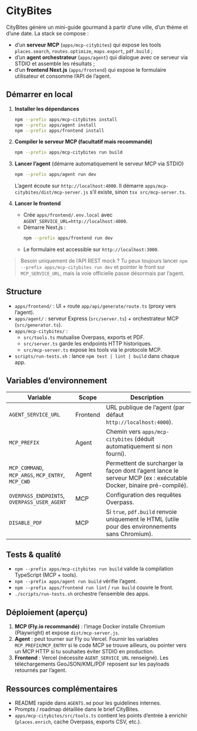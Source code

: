 # CityBites

CityBites génère un mini-guide gourmand à partir d’une ville, d’un thème et d’une date. La stack se compose :

- d’un **serveur MCP** (`apps/mcp-citybites`) qui expose les tools `places.search`, `routes.optimize`, `maps.export`, `pdf.build` ;
- d’un **agent orchestrateur** (`apps/agent`) qui dialogue avec ce serveur via STDIO et assemble les résultats ;
- d’un **frontend Next.js** (`apps/frontend`) qui expose le formulaire utilisateur et consomme l’API de l’agent.

## Démarrer en local

1. **Installer les dépendances**
   ```bash
   npm --prefix apps/mcp-citybites install
   npm --prefix apps/agent install
   npm --prefix apps/frontend install
   ```

2. **Compiler le serveur MCP (facultatif mais recommandé)**
   ```bash
   npm --prefix apps/mcp-citybites run build
   ```

3. **Lancer l’agent** (démarre automatiquement le serveur MCP via STDIO)
   ```bash
   npm --prefix apps/agent run dev
   ```
   L’agent écoute sur `http://localhost:4000`. Il démarre `apps/mcp-citybites/dist/mcp-server.js` s’il existe, sinon `tsx src/mcp-server.ts`.

4. **Lancer le frontend**
   - Crée `apps/frontend/.env.local` avec `AGENT_SERVICE_URL=http://localhost:4000`.
   - Démarre Next.js :
     ```bash
     npm --prefix apps/frontend run dev
     ```
   - Le formulaire est accessible sur `http://localhost:3000`.

> Besoin uniquement de l’API REST mock ? Tu peux toujours lancer `npm --prefix apps/mcp-citybites run dev` et pointer le front sur `MCP_SERVICE_URL`, mais la voie officielle passe désormais par l’agent.

## Structure

- `apps/frontend/` : UI + route `app/api/generate/route.ts` (proxy vers l’agent).
- `apps/agent/` : serveur Express (`src/server.ts`) + orchestrateur MCP (`src/generator.ts`).
- `apps/mcp-citybites/` :
  - `src/tools.ts` mutualise Overpass, exports et PDF.
  - `src/server.ts` garde les endpoints HTTP historiques.
  - `src/mcp-server.ts` expose les tools via le protocole MCP.
- `scripts/run-tests.sh` : lance `npm test | lint | build` dans chaque app.

## Variables d’environnement

| Variable | Scope | Description |
| --- | --- | --- |
| `AGENT_SERVICE_URL` | Frontend | URL publique de l’agent (par défaut `http://localhost:4000`). |
| `MCP_PREFIX` | Agent | Chemin vers `apps/mcp-citybites` (déduit automatiquement si non fourni). |
| `MCP_COMMAND`, `MCP_ARGS`, `MCP_ENTRY`, `MCP_CWD` | Agent | Permettent de surcharger la façon dont l’agent lance le serveur MCP (ex : exécutable Docker, binaire pré-compilé). |
| `OVERPASS_ENDPOINTS`, `OVERPASS_USER_AGENT` | MCP | Configuration des requêtes Overpass. |
| `DISABLE_PDF` | MCP | Si `true`, `pdf.build` renvoie uniquement le HTML (utile pour des environnements sans Chromium). |

## Tests & qualité

- `npm --prefix apps/mcp-citybites run build` valide la compilation TypeScript (MCP + tools).
- `npm --prefix apps/agent run build` vérifie l’agent.
- `npm --prefix apps/frontend run lint` / `run build` couvre le front.
- `./scripts/run-tests.sh` orchestre l’ensemble des apps.

## Déploiement (aperçu)

1. **MCP (Fly.io recommandé)** : l’image Docker installe Chromium (Playwright) et expose `dist/mcp-server.js`.
2. **Agent** : peut tourner sur Fly ou Vercel. Fournir les variables `MCP_PREFIX`/`MCP_ENTRY` si le code MCP se trouve ailleurs, ou pointer vers un MCP HTTP si tu souhaites éviter STDIO en production.
3. **Frontend** : Vercel (nécessite `AGENT_SERVICE_URL` renseigné). Les téléchargements GeoJSON/KML/PDF reposent sur les payloads retournés par l’agent.

## Ressources complémentaires

- README rapide dans `AGENTS.md` pour les guidelines internes.
- Prompts / roadmap détaillée dans le brief CityBites.
- `apps/mcp-citybites/src/tools.ts` contient les points d’entrée à enrichir (`places.enrich`, cache Overpass, exports CSV, etc.).
